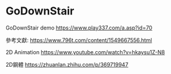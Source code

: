 # GoDownStair
GoDownStair
demo
https://www.play337.com/a.asp?id=70

參考文獻:
https://www.796t.com/content/1549667556.html

2D Animation
https://www.youtube.com/watch?v=hkaysu1Z-N8

2D鋼體
https://zhuanlan.zhihu.com/p/369719947